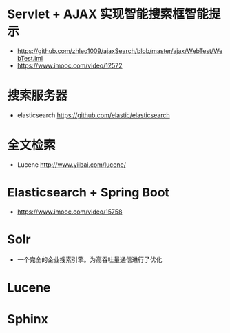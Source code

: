 # Servlet + AJAX 实现智能搜索框智能提示

- <https://github.com/zhleo1009/ajaxSearch/blob/master/ajax/WebTest/WebTest.iml>
- <https://www.imooc.com/video/12572>

# 搜索服务器

- elasticsearch <https://github.com/elastic/elasticsearch>

# 全文检索

- Lucene <http://www.yiibai.com/lucene/>

# Elasticsearch + Spring Boot

- <https://www.imooc.com/video/15758>

# Solr

- 一个完全的企业搜索引擎。为高吞吐量通信进行了优化

# Lucene

# Sphinx
